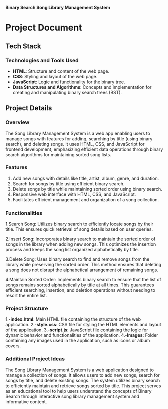 **Binary Search Song Library Management System**

# Project Document

## Tech Stack

### Technologies and Tools Used

- **HTML**: Structure and content of the web page.
- **CSS**: Styling and layout of the web page.
- **JavaScript**: Logic and functionality for the binary tree.
- **Data Structures and Algorithms**: Concepts and implementation for creating and manipulating binary search trees (BST).

## Project Details

### Overview

The Song Library Management System is a web app enabling users to manage songs with features for adding, searching by title (using binary search), and deleting songs. It uses HTML, CSS, and JavaScript for frontend development, emphasizing efficient data operations through binary search algorithms for maintaining sorted song lists.

### Features


1. Add new songs with details like title, artist, album, genre, and duration.
2. Search for songs by title using efficient binary search.
3. Delete songs by title while maintaining sorted order using binary search.
4. Responsive web interface with HTML, CSS, and JavaScript.
5. Facilitates efficient management and organization of a song collection.


### Functionalities


1.Search Song: Utilizes binary search to efficiently locate songs by their title. This ensures quick retrieval of song details based on user queries.

2.Insert Song: Incorporates binary search to maintain the sorted order of songs in the library when adding new songs. This optimizes the insertion process and keeps the song list organized alphabetically by title.

3.Delete Song: Uses binary search to find and remove songs from the library while preserving the sorted order. This method ensures that deleting a song does not disrupt the alphabetical arrangement of remaining songs.

4.Maintain Sorted Order: Implements binary search to ensure that the list of songs remains sorted alphabetically by title at all times. This guarantees efficient searching, insertion, and deletion operations without needing to resort the entire list.

### Project Structure


1.-**index.html**: Main HTML file containing the structure of the web application.
2.-**style.css**: CSS file for styling the HTML elements and layout of the application.
3.-**script.js**: JavaScript file containing the logic for dynamic behavior and functionalities of the application.
4.-**Images**: Folder containing any images used in the application, such as icons or album covers.

### Additional Project Ideas

The Song Library Management System is a web application designed to manage a collection of songs. It allows users to add new songs, search for songs by title, and delete existing songs. The system utilizes binary search to efficiently maintain and retrieve songs sorted by title.
This project serves as an educational tool to help users understand the concepts of Binary Search  through interactive song library management system and informative content.



